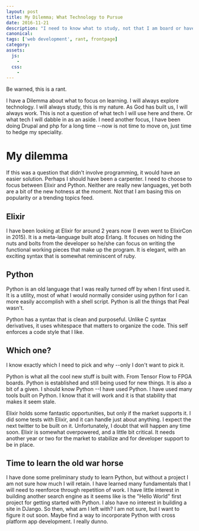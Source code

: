 ```yaml
---
layout: post
title: My Dilemma; What Technology to Pursue
date: 2016-11-21
description: "I need to know what to study, not that I am board or have lots of time. I just need a new tool in my belt."
canonical:
tags: ['web development', rant, frontpage]
category:
assets:
  js:
    -
  css:
    -
---
```


Be warned, this is a rant.

I have a Dilemma about what to focus on learning. I will always explore technology. I will always study, this is my nature. As God has built us, I will always work. This is not a question of what tech I will use here and there. Or what tech I will dabble in as an aside. I need another focus, I have been doing Drupal and php for a long time --now is not time to move on, just time to hedge my speciality.

# My dilemma

If this was a question that didn't involve programming, it would have an easier solution. Perhaps I should have been a carpenter. I need to choose to focus between Elixir and Python. Neither are really new languages, yet both are a bit of the new hotness at the moment. Not that I am basing this on popularity or a trending topics feed.

## Elixir

I have been looking at Elixir for around 2 years now (I even went to ElixirCon in 2015). It is a meta-language built atop Erlang. It focuses on hiding the nuts and bolts from the developer so he/she can focus on writing the functional working pieces that make up the program. It is elegant, with an exciting syntax that is somewhat reminiscent of ruby.

## Python

Python is an old language that I was really turned off by when I first used it. It is a utility, most of what I would normally consider using python for I can more easily accomplish with a shell script. Python is all the things that Peal wasn't.

Python has a syntax that is clean and purposeful. Unlike C syntax derivatives, it uses whitespace that matters to organize the code. This self enforces a code style that I like.

## Which one?

I know exactly which I need to pick and why --only I don't want to pick it.

Python is what all the cool new stuff is built with. From Tensor Flow to FPGA boards. Python is established and still being used for new things. It is also a bit of a given. I should know Python --I have used Python. I have used many tools built on Python. I know that it will work and it is that stability that makes it seem stale.

Elixir holds some fantastic opportunities, but only if the market supports it. I did some tests with Elixir, and it can handle just about anything. I expect the next twitter to be built on it. Unfortunately, I doubt that will happen any time soon. Elixir is somewhat overpowered, and a little bit critical. It needs another year or two for the market to stabilize and for developer support to be in place.

## Time to learn the old war horse

I have done some preliminary study to learn Python, but without a project I am not sure how much I will retain. I have learned many fundamentals that I will need to reenforce through repetition of work. I have little interest in building another search engine as it seems like is the "Hello World" first project for getting started with Python. I also have no interest in building a site in DJango. So then, what am I left with? I am not sure, but I want to figure it out soon. Maybe find a way to incorporate Python with cross platform app development. I really dunno.
